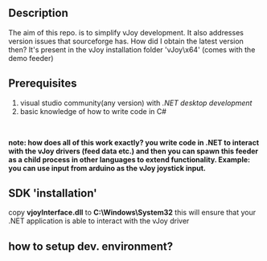 ## Description
The aim of this repo. is to simplify vJoy development. It also addresses version issues that sourceforge has.
How did I obtain the latest version then? It's present in the vJoy installation folder 'vJoy\x64' (comes with the demo feeder)

## Prerequisites
1. visual studio community(any version) with *.NET desktop development*
2. basic knowledge of how to write code in C#

<br>

**note: how does all of this work exactly? you write code in .NET to interact with the vJoy drivers (feed data etc.) and then you can spawn this feeder as a child process in other languages to extend functionality. Example: you can use input from arduino as the vJoy joystick input.**

## SDK 'installation'
copy **vjoyInterface.dll** to **C:\Windows\System32** this will ensure that your .NET application is able to interact with the vJoy driver
## how to setup dev. environment?
 